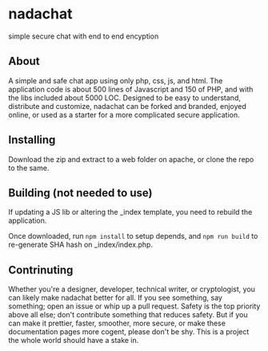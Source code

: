 # nadachat
simple secure chat with end to end encyption


## About
A simple and safe chat app using only php, css, js, and html. The application code is about 500 lines of Javascript and 150 of PHP, and with the libs included about 5000 LOC. Designed to be easy to understand, distribute and customize, nadachat can be forked and branded, enjoyed online, or used as a starter for a more complicated secure application.

## Installing
Download the zip and extract to a web folder on apache, or clone the repo to the same.

## Building (not needed to use)
If updating a JS lib or altering the _index template, you need to rebuild the application.

Once downloaded, run `npm install` to setup depends, and `npm run build` to re-generate SHA hash on _index/index.php.


## Contrinuting
Whether you're a designer, developer, technical writer, or cryptologist, you can likely make nadachat better for all. If you see something, say something; open an issue or whip up a pull request. Safety is the top priority above all else; don't contribute something that reduces safety. But if you can make it prettier, faster, smoother, more secure, or make these documentation pages more cogent, please don't be shy. This is a project the whole world should have a stake in.
